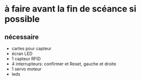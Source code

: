 # à faire avant la fin de scéance si possible

## nécessaire
- cartes pour capteur 
- écran LED
- 1 capteur RFID
- 4 interrupteurs: confirmer et Reset, gauche et droite
- 1 servo moteur
- leds

